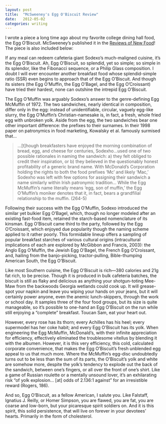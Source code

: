 ```yaml
---
layout: post
title:  "McSweeney's Egg O'Biscuit Review"
date:   2012-05-02
categories: writing
---
```


I wrote a piece a long time ago about my favorite college dining hall food, the Egg O’Biscuit. McSweeney’s published it in the [Reviews of New Food](http://www.mcsweeneys.net/articles/the-tenth-batch-2012)! The piece is also included below:

If any meal can redeem cafeteria giant Sodexo’s much-maligned cuisine, it’s the Egg O’Biscuit. Ah, Egg O’Biscuit, so splendid, yet so simple; so simple in its splendor, like the Fibonacci sequence, or a Philip Glass composition. I doubt I will ever encounter another breakfast food whose splendid-simple ratio (SSR) even begins to approach that of the Egg O’Biscuit. And though its sisters (the Egg O’Muffin, the Egg O’Bagel, and the Egg O’Croissant) have tried their hardest, none can outshine the intrepid Egg O’Biscuit.

The Egg O’Muffin was arguably Sodexo’s answer to the genre-defining Egg McMuffin of 1972. The two sandwiches, nearly identical in composition, differ only in the egg: instead of unidentifiable, circular, vaguely egg-like slurry, the Egg O’Muffin’s Christian-namesake is, in fact, a fresh, whole fried egg with unbroken yolk. Aside from the egg, the two sandwiches bear one other important difference: the prefixes to their surnames. In their 1998 paper on patronymics in food marketing, Kowalsky et al. famously surmised that...

> ...[t]hough breakfasters have enjoyed the morning combination of bread, egg, and cheese for centuries, Sodexho...used one of two possible rationales in naming the sandwich: a) they felt obliged to credit their inspiration, or b) they believed in the questionably honest profitability of a generic brand name. With McDonald’s Corporation holding the rights to both the food prefixes ‘Mc’ and likely ‘Mac,’ Sodexho was left with few options for assigning their sandwich a name similarly within Irish patronymic tradition... While the Egg McMuffin’s name literally means ‘egg, son of muffin,’ the Egg O’Muffin’s moniker denotes that it, in fact, bears a grandfilial relationship to the muffin. (264-5)

Following their success with the Egg O’Muffin, Sodexo introduced the similar yet bulkier Egg O’Bagel, which, though no longer modeled after an existing fast-food item, retained the starch-based nomenclature of its kinsman. Egg O’Biscuit came third to the party, followed by the Egg O’Croissant, which enjoyed due popularity though the naming scheme applied to it rather poorly. This formidable lineup offers a sampling of popular breakfast starches of various cultural origins (intracultural implications of each are explored by McGibbon and Francis, 2003): the Anglo Egg O’Muffin, the Jewish Egg O’Bagel, the French Egg O’Croissant, and, hailing from the banjo-picking, tractor-pulling, Bible-thumping American South, the Egg O’Biscuit.

Like most Southern cuisine, the Egg O’Biscuit is rich—380 calories and 21g fat rich, to be precise. Though it is produced in bulk cafeteria batches, the biscuit is still as flaky and delicious as anything your shotgun-toting Mee-Maw from the backwoods Georgia wetlands could cook up. It will grease-spot your napkin and leave you wiping your hands on your jeans, but it will certainly power anyone, even the anemic lunch-skippers, through the work or school day. It samples three of the four food groups, but its size is quite manageable, so it’s possible to one-hand an Egg O’Biscuit on the run while still enjoying a “complete” breakfast. Toucan Sam, eat your heart out.

However, every rose has its thorn; every Achilles has his heel; every supermodel has her coke habit; and every Egg O’Biscuit has its yolk. When engineering the Egg McMuffin, McDonald’s, with their infinite appreciation for efficiency, effectively eliminated the troublesome vitellus by blending it with the albumen. However, it is this very efficiency, this cold, calculated corporate convenience, that makes the Egg O’Biscuit’s fresh unblended egg appeal to us that much more. Where the McMuffin’s egg-disc undoubtedly turns out to be less than the sum of its parts, the O’Biscuit’s yolk and white are somehow more, despite the yolk’s tendency to explode out the back of the sandwich, between one’s fingers, or all over the front of one’s shirt. Like a game of Russian roulette or a mentally unsound lover, it’s an exhilarating risk “of yolk explosion... [at] odds of 2.136:1 against” for an irresistible reward (Rogers, 186).

And so, Egg O’Biscuit, as a fellow American, I salute you. Like Falstaff, Ignatius J. Reilly, or Homer Simpson, you are flawed, you are fat, you are coarse and low-born, but your picaresque spirit soldiers on. And it is this spirit, this solid persistence, that will live on forever in your devotees’ hearts. Primarily in the form of cholesterol.
